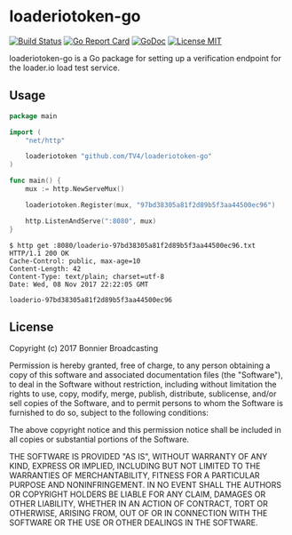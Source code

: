 # loaderiotoken-go

[![Build Status](https://travis-ci.org/TV4/loaderiotoken-go.svg?branch=master)](https://travis-ci.org/TV4/loaderiotoken-go)
[![Go Report Card](https://goreportcard.com/badge/github.com/TV4/loaderiotoken-go)](https://goreportcard.com/report/github.com/TV4/loaderiotoken-go)
[![GoDoc](https://img.shields.io/badge/godoc-reference-blue.svg?style=flat)](https://godoc.org/github.com/TV4/loaderiotoken-go)
[![License MIT](https://img.shields.io/badge/license-MIT-lightgrey.svg?style=flat)](https://github.com/TV4/loaderiotoken-go#license)

loaderiotoken-go is a Go package for setting up a verification endpoint for the
loader.io load test service.

## Usage
```go
package main

import (
	"net/http"

	loaderiotoken "github.com/TV4/loaderiotoken-go"
)

func main() {
	mux := http.NewServeMux()

	loaderiotoken.Register(mux, "97bd38305a81f2d89b5f3aa44500ec96")

	http.ListenAndServe(":8080", mux)
}
```

```
$ http get :8080/loaderio-97bd38305a81f2d89b5f3aa44500ec96.txt
HTTP/1.1 200 OK
Cache-Control: public, max-age=10
Content-Length: 42
Content-Type: text/plain; charset=utf-8
Date: Wed, 08 Nov 2017 22:22:05 GMT

loaderio-97bd38305a81f2d89b5f3aa44500ec96
```

## License
Copyright (c) 2017 Bonnier Broadcasting

Permission is hereby granted, free of charge, to any person obtaining a copy of
this software and associated documentation files (the "Software"), to deal in
the Software without restriction, including without limitation the rights to
use, copy, modify, merge, publish, distribute, sublicense, and/or sell copies of
the Software, and to permit persons to whom the Software is furnished to do so,
subject to the following conditions:

The above copyright notice and this permission notice shall be included in all
copies or substantial portions of the Software.

THE SOFTWARE IS PROVIDED "AS IS", WITHOUT WARRANTY OF ANY KIND, EXPRESS OR
IMPLIED, INCLUDING BUT NOT LIMITED TO THE WARRANTIES OF MERCHANTABILITY, FITNESS
FOR A PARTICULAR PURPOSE AND NONINFRINGEMENT. IN NO EVENT SHALL THE AUTHORS OR
COPYRIGHT HOLDERS BE LIABLE FOR ANY CLAIM, DAMAGES OR OTHER LIABILITY, WHETHER
IN AN ACTION OF CONTRACT, TORT OR OTHERWISE, ARISING FROM, OUT OF OR IN
CONNECTION WITH THE SOFTWARE OR THE USE OR OTHER DEALINGS IN THE SOFTWARE.

